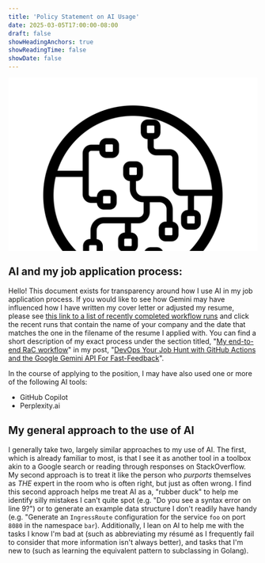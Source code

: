 ```yaml
---
title: 'Policy Statement on AI Usage'
date: 2025-03-05T17:00:00-08:00
draft: false
showHeadingAnchors: true
showReadingTime: false
showDate: false
---
```


<div style="width: auto; height: 25em; overflow: hidden;">
  <img style="width: 100%; height: auto; top: -25px;" src="ai.svg">
</div>

## AI and my job application process:
Hello! This document exists for transparency around how I use AI in my job application process. If you would like to see how Gemini may have influenced how I have written my cover letter or adjusted my resume, please see [this link to a list of recently completed workflow runs](https://github.com/dev-dull/job-search-automations/actions) and click the recent runs that contain the name of your company and the date that matches the one in the filename of the resume I applied with. You can find a short description of my exact process under the section titled, "[My end-to-end RaC workflow](https://devdull.lol/posts/2025.03-devops_your_job_hunt/#my-end-to-end-rac-workflow)" in my post, "[DevOps Your Job Hunt with GitHub Actions and the Google Gemini API For Fast-Feedback](https://devdull.lol/posts/2025.03-devops_your_job_hunt/#my-end-to-end-rac-workflow)".

In the course of applying to the position, I may have also used one or more of the following AI tools:
- GitHub Copilot
- Perplexity.ai

## My general approach to the use of AI
I generally take two, largely similar approaches to my use of AI. The first, which is already familiar to most, is that I see it as another tool in a toolbox akin to a Google search or reading through responses on StackOverflow. My second approach is to treat it like the person who _purports_ themselves as _THE_ expert in the room who is often right, but just as often wrong. I find this second approach helps me treat AI as a, "rubber duck" to help me identify silly mistakes I can't quite spot (e.g. "Do you see a syntax error on line 9?") or to generate an example data structure I don't readily have handy (e.g. "Generate an `IngressRoute` configuration for the service `foo` on port `8080` in the namespace `bar`). Additionally, I lean on AI to help me with the tasks I know I'm bad at (such as abbreviating my résumé as I frequently fail to consider that more information isn't always better), and tasks that I'm new to (such as learning the equivalent pattern to subclassing in Golang).
